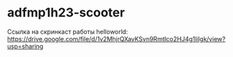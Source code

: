 # adfmp1h23-scooter
Ссылка на скринкаст работы helloworld: https://drive.google.com/file/d/1v2MhjrQXavKSvn9Rmtlco2HJ4g1liIgk/view?usp=sharing
